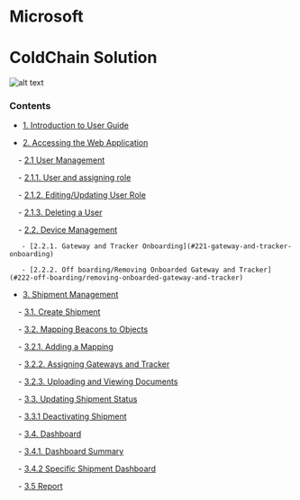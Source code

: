# Microsoft

# ColdChain Solution

![alt text](https://github.com/sysgain/PJ-TITAN-SECURE-COLD-CHAIN/blob/dev/Documentation/images/0.png)

### Contents
 
 - [1. Introduction to User Guide](#1-introduction-to-user-guide)

 - [2. Accessing the Web Application](#2-accessing-the-web-application)

    - [2.1 User Management ](#21-user-management)

      - [2.1.1. User and assigning role](#211-user-and-assigning-role)

      - [2.1.2. Editing/Updating User Role](#212-editing/updating-user-role)

      - [2.1.3. Deleting a User](#213-deleting-a-user)

     - [2.2. Device Management](#22-device-management)
    
       - [2.2.1. Gateway and Tracker Onboarding](#221-gateway-and-tracker-onboarding)
      
       - [2.2.2. Off boarding/Removing Onboarded Gateway and Tracker](#222-off-boarding/removing-onboarded-gateway-and-tracker)

   - [3. Shipment Management](#3-shipment-management)

      - [3.1. Create Shipment](#31-create-shipment)

      - [3.2. Mapping Beacons to Objects](#32-mapping-beacons-to-objects)

        - [3.2.1. Adding a Mapping](#321-adding-a-mapping)

        - [3.2.2. Assigning Gateways and Tracker](#322-assigning-gateways-and-tracker)

        - [3.2.3. Uploading and Viewing Documents](#323-uploading-and-viewing-documents)

    - [3.3. Updating Shipment Status](#33-updating-shipment-status)

      - [3.3.1 Deactivating Shipment](#331-deactivating-shipment)

    - [3.4. Dashboard](#34-dashboard)

      - [3.4.1. Dashboard Summary](#341-dashboard-summary)

      - [3.4.2 Specific Shipment Dashboard](#342-specific-shipment-dashboard)

    - [3.5 Report](#35-report)
